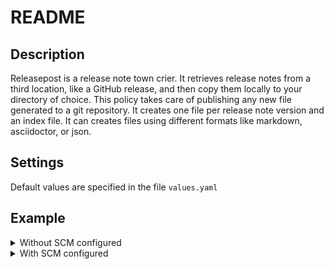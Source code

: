 # README 

## Description

Releasepost is a release note town crier.
It retrieves release notes from a third location, like a GitHub release,
and then copy them locally to your directory of choice.
This policy takes care of publishing any new file generated to a git repository.
It creates one file per release note version and an index file.
It can creates files using different formats like markdown, asciidoctor, or json.

## Settings

Default values are specified in the file `values.yaml`

## Example

<details><summary>Without SCM configured</summary>

```
$ updatecli manifest show ghcr.io/updatecli/policies/releasepost/releasepost:0.1.0

+++++++++++
+ PREPARE +
+++++++++++

Loading Pipeline "/tmp/updatecli/store/6a8e68ae473a5dafa270650cd74fd296e61abaf4820daf4b50e0e21c8649b710/updatecli.d/default.tpl"

SCM repository retrieved: 0


++++++++++++++++++
+ AUTO DISCOVERY +
++++++++++++++++++



++++++++++++++++++++++++++++++++++
+ DOCS: SYNCHRONIZE RELEASE NOTE +
++++++++++++++++++++++++++++++++++

name: 'docs: synchronize release note'
pipelineid: releasepost
targets:
    default:
        name: synchronize release notes
        kind: shell
        spec:
            changedif:
                kind: exitcode
                spec:
                    failure: 2
                    success: 1
                    warning: 0
            command: releasepost --dry-run="$DRY_RUN" --config .releasepost.yaml
            environments:
                - name: GITHUB_TOKEN
                - name: RELEASEPOST_GITHUB_TOKEN
                - name: PATH
version: 0.77.0
```

</details>

<details><summary>With SCM configured</summary>

```bash
$ updatecli manifest show --values testdata/values.yaml ghcr.io/updatecli/policies/releasepost/releasepost:0.1.0


+++++++++++
+ PREPARE +
+++++++++++

Loading Pipeline "/tmp/updatecli/store/6a8e68ae473a5dafa270650cd74fd296e61abaf4820daf4b50e0e21c8649b710/updatecli.d/default.tpl"

SCM repository retrieved: 1


++++++++++++++++++
+ AUTO DISCOVERY +
++++++++++++++++++



++++++++++++++++++++++++++++++++++
+ DOCS: SYNCHRONIZE RELEASE NOTE +
++++++++++++++++++++++++++++++++++

name: 'docs: synchronize release note'
pipelineid: releasepost
actions:
    default:
        kind: github/pullrequest
        spec:
            automerge: false
            labels:
                - documentation
        scmid: default
scms:
    default:
        kind: github
        spec:
            branch: main
            email: updatecli-bot@updatecli.io
            owner: updatecli
            repository: releasepost
            token: ghp_xxxx
            user: updatecli-bot
            username: updatecli-bot
        disabled: false
targets:
    default:
        name: synchronize release notes
        kind: shell
        spec:
            changedif:
                kind: exitcode
                spec:
                    failure: 2
                    success: 1
                    warning: 0
            command: releasepost --dry-run="$DRY_RUN" --config config.example.yaml
            environments:
                - name: GITHUB_TOKEN
                - name: RELEASEPOST_GITHUB_TOKEN
                - name: PATH
        scmid: default
version: 0.77.0
```

</details>
